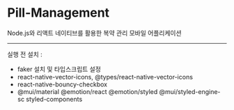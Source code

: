 # Pill-Management
Node.js와 리액트 네이티브를 활용한 복약 관리 모바일 어플리케이션

--------
실행 전 설치 : 

- faker 설치 및 타입스크립트 설정
- react-native-vector-icons, 
    @types/react-native-vector-icons
- react-native-bouncy-checkbox
- @mui/material @emotion/react @emotion/styled @mui/styled-engine-sc styled-components